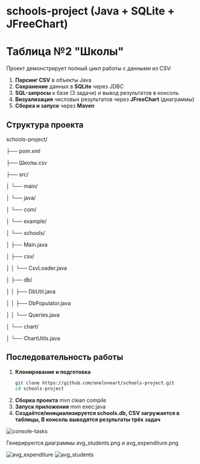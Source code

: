 # schools-project (Java + SQLite + JFreeChart)
# Таблица №2 "Школы" #
Проект демонстрирует полный цикл работы с данными из CSV:
1. **Парсинг CSV** в объекты Java  
2. **Сохранение** данных в **SQLite** через JDBC  
3. **SQL-запросы** к базе (3 задачи) и вывод результатов в консоль  
4. **Визуализация** числовых результатов через **JFreeChart** (диаграммы)  
5. **Сборка и запуск** через **Maven**  

## Структура проекта
schools-project/

├── pom.xml

├── Школы.csv

├── src/

│   └── main/

│       └── java/

│           └── com/

│               └── example/

│                   └── schools/

│                       ├── Main.java

│                       ├── csv/

│                       │   └── CsvLoader.java

│                       ├── db/

│                       │   ├── DbUtil.java

│                       │   ├── DbPopulator.java

│                       │   └── Queries.java

│                       └── chart/

│                           └── ChartUtils.java


## Последовательность работы

1. **Клонирование и подготовка**  
   ```bash
   git clone https://github.com/oneloveart/schools-project.git
   cd schools-project

2. **Сборка проекта**
   mvn clean compile
3. **Запуск приложения**
mvn exec:java
4. **Создаётся/инициализируется schools.db,
CSV загружается в таблицы,
В консоль выводятся результаты трёх задач**

![console-tasks](https://github.com/user-attachments/assets/f35e2fa1-0eb2-4289-bb1f-8e64d5820647)


Генерируются диаграммы avg_students.png и avg_expenditure.png


![avg_expenditure](https://github.com/user-attachments/assets/9edd0af0-e3f1-4c60-88d3-8e1d950940df)
![avg_students](https://github.com/user-attachments/assets/46d4a792-3a80-4ba0-a725-8beab9b2fc34)


